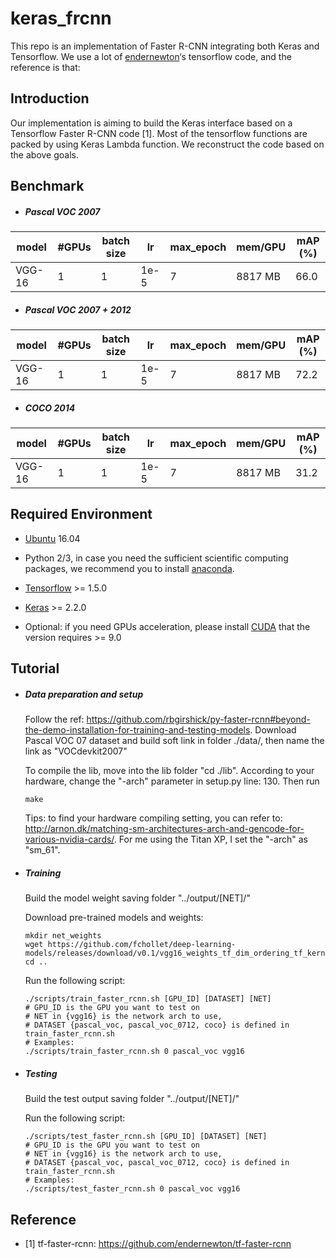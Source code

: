 # keras_frcnn

This repo is an implementation of Faster R-CNN integrating both Keras and Tensorflow. We use a lot of [endernewton](https://github.com/endernewton)‘s tensorflow code, and the reference is that:

[An Implementation of Faster RCNN with Study for Region Sampling]: https://github.com/endernewton/tf-faster-rcnn


## Introduction ##

Our implementation is aiming to build the Keras interface based on a Tensorflow Faster R-CNN code [1]. Most of the tensorflow functions are packed by using Keras Lambda function. We reconstruct the code based on the above goals.


## Benchmark ##
 - ##### Pascal VOC 2007

model     | #GPUs | batch size |lr        | max_epoch     | mem/GPU | mAP (%) 
---------|--------|-----|--------|-----|--------|-----
VGG-16     | 1 | 1    |1e-5| 7  | 8817 MB  | 66.0

  

  - ##### Pascal VOC 2007 + 2012

model     | #GPUs | batch size |lr        | max_epoch     | mem/GPU | mAP (%) 
---------|--------|-----|--------|-----|--------|-----
VGG-16     | 1 | 1    |1e-5| 7  | 8817 MB  | 72.2




  - ##### COCO 2014

model     | #GPUs | batch size |lr        | max_epoch     | mem/GPU | mAP (%) 
---------|--------|-----|--------|-----|--------|-----
VGG-16     | 1 | 1    |1e-5| 7  | 8817 MB  | 31.2


<!---   Trained only using Pascal VOC07 training set and tested on VOC07 testing set, after 7 epochs, the mAP is around 68% (+-1). The only data pre-processing is the left-right flipping of each image. The convolution feature from a VGG16 is used as the shared convolution feature.

   Tips: during training, the Adam optimizer is used. The lr is set as 1e-5, which influences the final result a lot. However, in [1], the SGD with a lr of 1e-3 is used. And I cannot get a convergence result by using the same setting. I have not figured out the reason why the two lr are different so much.
--->

## Required Environment ##

 - [Ubuntu](https://www.ubuntu.com/) 16.04

 - Python 2/3, in case you need the sufficient scientific computing packages, we recommend you to install [anaconda](https://www.anaconda.com/what-is-anaconda/).

 - [Tensorflow](https://www.tensorflow.org/) >= 1.5.0

 - [Keras](https://keras.io/) >= 2.2.0

 - Optional: if you need GPUs acceleration, please install [CUDA](https://developer.nvidia.com/cuda-toolkit) that the version requires >= 9.0


## Tutorial ##
- ##### Data preparation and setup

  Follow the ref: https://github.com/rbgirshick/py-faster-rcnn#beyond-the-demo-installation-for-training-and-testing-models. Download Pascal VOC 07 dataset and build soft link in folder ./data/, then name the link as "VOCdevkit2007"

  To compile the lib, move into the lib folder "cd ./lib". According to your hardware, change the "-arch" parameter in setup.py line: 130. Then run

  ```
  make
  ```

  Tips: to find your hardware compiling setting, you can refer to: http://arnon.dk/matching-sm-architectures-arch-and-gencode-for-various-nvidia-cards/. For me using the Titan XP, I set the "-arch" as "sm_61".

- ##### Training

  Build the model weight saving folder "../output/[NET]/"

  Download pre-trained models and weights:
  ```
  mkdir net_weights
  wget https://github.com/fchollet/deep-learning-models/releases/download/v0.1/vgg16_weights_tf_dim_ordering_tf_kernels.h5
  cd ..

  ```

  Run the following script:

  ```
  ./scripts/train_faster_rcnn.sh [GPU_ID] [DATASET] [NET]
  # GPU_ID is the GPU you want to test on
  # NET in {vgg16} is the network arch to use,
  # DATASET {pascal_voc, pascal_voc_0712, coco} is defined in train_faster_rcnn.sh
  # Examples:
  ./scripts/train_faster_rcnn.sh 0 pascal_voc vgg16
  ```

- ##### Testing

  Build the test output saving folder "../output/[NET]/"

  Run the following script:

  ```
  ./scripts/test_faster_rcnn.sh [GPU_ID] [DATASET] [NET]
  # GPU_ID is the GPU you want to test on
  # NET in {vgg16} is the network arch to use,
  # DATASET {pascal_voc, pascal_voc_0712, coco} is defined in train_faster_rcnn.sh
  # Examples:
  ./scripts/test_faster_rcnn.sh 0 pascal_voc vgg16

  ```


## Reference ##

* [1] tf-faster-rcnn: https://github.com/endernewton/tf-faster-rcnn

